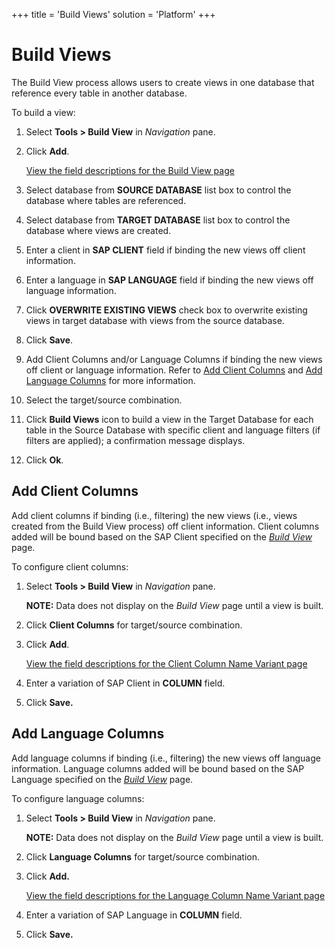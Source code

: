 +++
title = 'Build Views'
solution = 'Platform'
+++

# Build Views

The Build View process allows users to create views in one database that
reference every table in another database.

To build a view:

1.  Select **Tools \> Build View** in *Navigation* pane.

2.  Click **Add**.
    
    [View the field descriptions for the Build View
    page](../Page_Desc/Build_View_H.htm)

3.  Select database from **SOURCE DATABASE** list box to control the
    database where tables are referenced.

4.  Select database from **TARGET DATABASE** list box to control the
    database where views are created.

5.  Enter a client in **SAP CLIENT** field if binding the new views off
    client information.

6.  Enter a language in **SAP LANGUAGE** field if binding the new views
    off language information.

7.  Click **OVERWRITE EXISTING VIEWS** check box to overwrite existing
    views in target database with views from the source database.

8.  Click **Save**.

9.  Add Client Columns and/or Language Columns if binding the new views
    off client or language information. Refer to [Add Client
    Columns](#Add_Client_Columns) and [Add Language
    Columns](#Add_Language_Columns) for more information.

10. Select the target/source combination.

11. Click **Build Views** icon to build a view in the Target Database
    for each table in the Source Database with specific client and
    language filters (if filters are applied); a confirmation message
    displays.

12. Click **Ok**.

## <span id="Add_Client_Columns"></span>Add Client Columns

Add client columns if binding (i.e., filtering) the new views (i.e.,
views created from the Build View process) off client information.
Client columns added will be bound based on the SAP Client specified on
the *[*Build View*](../Page_Desc/Build_View_H.htm)* page.

To configure client columns:

1.  Select <span style="font-weight: bold;">Tools \> Build View</span>
    in <span style="font-style: italic;">Navigation</span> pane.
    
    **NOTE:** Data does not display on the *Build View* page until a
    view is built.

2.  Click **Client Columns** for target/source combination.

3.  Click **Add**.
    
    [View the field descriptions for the Client Column Name Variant
    page](../Page_Desc/Client_Column_Name_Variant.htm)

4.  Enter a variation of SAP Client in **COLUMN** field.

5.  Click **Save.**

## <span id="Add_Language_Columns"></span>Add Language Columns

Add language columns if binding (i.e., filtering) the new views off
language information. Language columns added will be bound based on the
SAP Language specified on the *[*Build
View*](../Page_Desc/Build_View_H.htm)* page.

To configure language columns:

1.  Select <span style="font-weight: bold;">Tools \> Build View</span>
    in <span style="font-style: italic;">Navigation</span> pane.
    
    **NOTE:** Data does not display on the *Build View* page until a
    view is built.

2.  Click **Language Columns** for target/source combination.

3.  Click **Add.**
    
    [View the field descriptions for the Language Column Name Variant
    page](../Page_Desc/Language_Column_Name_Variant.htm)

4.  Enter a variation of SAP Language in **COLUMN** field.

5.  Click **Save.**
